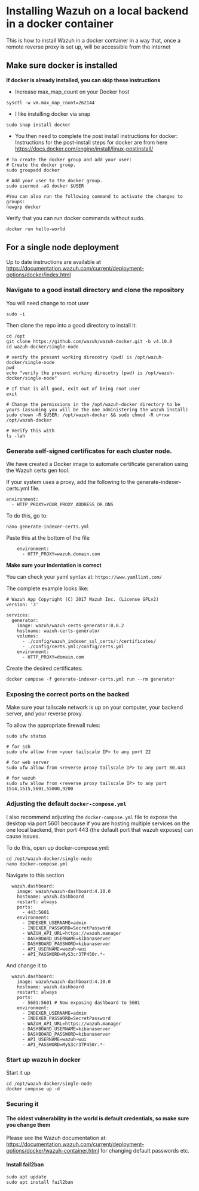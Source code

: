 # Installing Wazuh on a local backend in a docker container
This is how to install Wazuh in a docker container in a way that, once a remote reverse proxy is set up, will be accessible from the internet 

## Make sure docker is installed
**If docker is already installed, you can skip these instructions**

* Increase max_map_count on your Docker host
```
sysctl -w vm.max_map_count=262144
```

* I like installing docker via snap
```
sudo snap install docker
```

* You then need to complete the post install instructions for docker:
Instructions for the post-install steps for docker are from here https://docs.docker.com/engine/install/linux-postinstall/

```
# To create the docker group and add your user:
# Create the docker group.
sudo groupadd docker

# Add your user to the docker group.
sudo usermod -aG docker $USER

#You can also run the following command to activate the changes to groups:
newgrp docker
```

Verify that you can run docker commands without sudo.
```
docker run hello-world 
```

## For a single node deployment 
Up to date instructions are available at https://documentation.wazuh.com/current/deployment-options/docker/index.html

### Navigate to a good install directory and clone the repository
You will need change to root user 
```
sudo -i
```

Then clone the repo into a good directory to install it:
```
cd /opt
git clone https://github.com/wazuh/wazuh-docker.git -b v4.10.0
cd wazuh-docker/single-node

# verify the present working direcotry (pwd) is /opt/wazuh-docker/single-node
pwd
echo "verify the present working direcotry (pwd) is /opt/wazuh-docker/single-node"

# If that is all good, exit out of being root user
exit

# Change the permissions in the /opt/wazuh-docker directory to be yours (assuming you will be the one administering the wazuh install)
sudo chown -R $USER: /opt/wazuh-docker && sudo chmod -R u+rxw /opt/wazuh-docker

# Verify this with
ls -lah 
```

### Generate self-signed certificates for each cluster node.

We have created a Docker image to automate certificate generation using the Wazuh certs gen tool.

If your system uses a proxy, add the following to the generate-indexer-certs.yml file.

```
environment:
  - HTTP_PROXY=YOUR_PROXY_ADDRESS_OR_DNS
```

To do this, go to:
```
nano generate-indexer-certs.yml
```
Paste this at the bottom of the file
```
    environment:
      - HTTP_PROXY=wazuh.domain.com
```
**Make sure your indentation is correct**

You can check your yaml syntax at: `https://www.yamllint.com/`

The complete example looks like:
```
# Wazuh App Copyright (C) 2017 Wazuh Inc. (License GPLv2)
version: '3'

services:
  generator:
    image: wazuh/wazuh-certs-generator:0.0.2
    hostname: wazuh-certs-generator
    volumes:
      - ./config/wazuh_indexer_ssl_certs/:/certificates/
      - ./config/certs.yml:/config/certs.yml
    environment:
      - HTTP_PROXY=domain.com
```

Create the desired certificates:
```
docker compose -f generate-indexer-certs.yml run --rm generator
```

### Exposing the correct ports on the backed 
Make sure your tailscale network is up on your computer, your backend server, and your reverse proxy.

To allow the appropriate firewall rules:
```
sudo ufw status

# for ssh
sudo ufw allow from <your tailscale IP> to any port 22

# for web server 
sudo ufw allow from <reverse proxy tailscale IP> to any port 80,443

# for wazuh
sudo ufw allow from <reverse proxy tailscale IP> to any port 1514,1515,5601,55000,9200
```

### Adjusting the default `docker-compose.yml`
I also recommend adjusting the `docker-compose.yml` file to expose the desktop via port 5601 beccause if you are hosting multiple services on the one local backend, then port 443 (the default port that wazuh exposes) can cause issues.

To do this, open up docker-compose.yml:
```
cd /opt/wazuh-docker/single-node
nano docker-compose.yml
```

Navigate to this section
```
  wazuh.dashboard:
    image: wazuh/wazuh-dashboard:4.10.0
    hostname: wazuh.dashboard
    restart: always
    ports:
      - 443:5601
    environment:
      - INDEXER_USERNAME=admin
      - INDEXER_PASSWORD=SecretPassword
      - WAZUH_API_URL=https://wazuh.manager
      - DASHBOARD_USERNAME=kibanaserver
      - DASHBOARD_PASSWORD=kibanaserver
      - API_USERNAME=wazuh-wui
      - API_PASSWORD=MyS3cr37P450r.*-
```

And change it to 
```
  wazuh.dashboard:
    image: wazuh/wazuh-dashboard:4.10.0
    hostname: wazuh.dashboard
    restart: always
    ports:
      - 5601:5601 # Now exposing dashboard to 5601
    environment:
      - INDEXER_USERNAME=admin
      - INDEXER_PASSWORD=SecretPassword
      - WAZUH_API_URL=https://wazuh.manager
      - DASHBOARD_USERNAME=kibanaserver
      - DASHBOARD_PASSWORD=kibanaserver
      - API_USERNAME=wazuh-wui
      - API_PASSWORD=MyS3cr37P450r.*-
```

### Start up wazuh in docker
Start it up 
```
cd /opt/wazuh-docker/single-node
docker compose up -d
```

### Securing it
#### The oldest vulnerability in the world is default credentials, so make sure you change them
Please see the Wazuh documentation at: https://documentation.wazuh.com/current/deployment-options/docker/wazuh-container.html for changing default passwords etc.

#### Install fail2ban
```
sudo apt update
sudo apt install fail2ban
```




